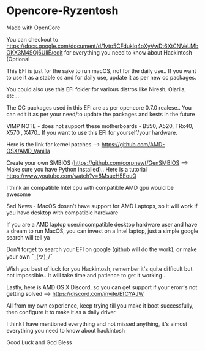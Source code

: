 # Opencore-Ryzentosh

Made with OpenCore

You can checkout to https://docs.google.com/document/d/1vtp5CFduklq4oXyVwDt6XtCNVeLMbOKX3M4SOj6UIiE/edit for everything you need to know about Hackintosh (Optional

This EFI is just for the sake to run macOS, not for the daily use.. If you want to use it as a stable  os and for daily use, update it as per new oc packages.

You could also use this EFI folder for various distros like Niresh, Olarila, etc...

The OC packages used in this EFI are as per opencore 0.7.0 realese.. You can edit it as per your need/to update the packages and kests in the future


VIMP NOTE - does not support these motherboards - B550, A520, TRx40, X570 , X470.. If you want to use this EFI for yourself/your hardware.

Here is the link for kernel patches --> https://github.com/AMD-OSX/AMD_Vanilla

Create your own SMBIOS (https://github.com/corpnewt/GenSMBIOS --> Make sure you have Python installed).. Here is a tutorial https://www.youtube.com/watch?v=8MsueH5EouQ

I think an compatible Intel cpu with compatible AMD gpu would be awesome

Sad News - MacOS dosen't have support for AMD Laptops, so it will work if you have desktop with compatible hardware

If you are a AMD laptop user/incompatible desktop hardware user and have a dream to run MacOS, you can invest on a Intel laptop, just a simple google search will tell ya

Don't forget to search your EFI on google (github will do the work), or make your own ¯\_(ツ)_/¯

Wish you best of luck for you Hackintosh, remember it's quite difficult but not impossible.. It will take time and patience to get it working..

Lastly, here is AMD OS X Discord, so you can get support if your erorr's not getting solved --> https://discord.com/invite/EfCYAJW

All from my own experience, keep trying till you make it boot successfully, then configure it to make it as a daily driver

I think I have mentioned everything and not missed anything, it's almost everything you need to know about hackintosh

Good Luck and God Bless
